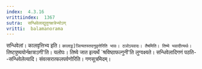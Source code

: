 ```yaml
---
index:  4.3.16
vrittiindex:  1367
sutra:  सन्धिवेलाद्युतुनक्षत्रेभ्योऽण्
vritti:  balamanorama 
---
```


सन्धिवेलां। कालवृत्तिभ्य इति। `कालाट्ठ]ञित्यतस्तदनुवृत्तेरिति भावः। ठञोऽपवादः। तैषमिति। तिष्ये भवादीत्यर्थः। `तिष्टपुष्ययोर्नक्षत्राऽणी'ति। यलोपः। तिष्ये जात इत्यर्थे `श्रविष्ठाफल्गुनी'ति लुग्वक्ष्यते। सन्धिवेलादिगणं पठति--सन्धिवेलेत्यादि। संवत्सरात्फलपर्वणोरिति। गणसूत्रमिदम्। 

